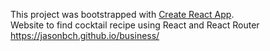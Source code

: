 This project was bootstrapped with [Create React App](https://github.com/facebook/create-react-app).  
Website to find cocktail recipe using React and React Router https://jasonbch.github.io/business/
